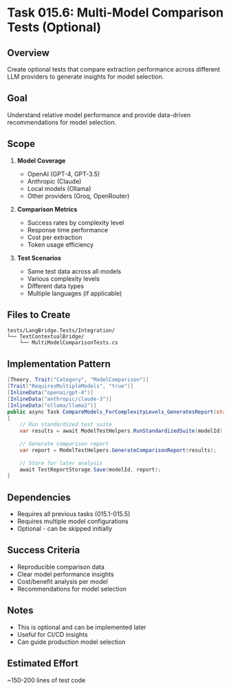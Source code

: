 # Task 015.6: Multi-Model Comparison Tests (Optional)

## Overview
Create optional tests that compare extraction performance across different LLM providers to generate insights for model selection.

## Goal
Understand relative model performance and provide data-driven recommendations for model selection.

## Scope
1. **Model Coverage**
   - OpenAI (GPT-4, GPT-3.5)
   - Anthropic (Claude)
   - Local models (Ollama)
   - Other providers (Groq, OpenRouter)

2. **Comparison Metrics**
   - Success rates by complexity level
   - Response time performance
   - Cost per extraction
   - Token usage efficiency

3. **Test Scenarios**
   - Same test data across all models
   - Various complexity levels
   - Different data types
   - Multiple languages (if applicable)

## Files to Create
```
tests/LangBridge.Tests/Integration/
└── TextContextualBridge/
    └── MultiModelComparisonTests.cs
```

## Implementation Pattern
```csharp
[Theory, Trait("Category", "ModelComparison")]
[Trait("RequiresMultipleModels", "true")]
[InlineData("openai/gpt-4")]
[InlineData("anthropic/claude-3")]
[InlineData("ollama/llama2")]
public async Task CompareModels_ForComplexityLevels_GeneratesReport(string modelId)
{
    // Run standardized test suite
    var results = await ModelTestHelpers.RunStandardizedSuite(modelId);
    
    // Generate comparison report
    var report = ModelTestHelpers.GenerateComparisonReport(results);
    
    // Store for later analysis
    await TestReportStorage.Save(modelId, report);
}
```

## Dependencies
- Requires all previous tasks (015.1-015.5)
- Requires multiple model configurations
- Optional - can be skipped initially

## Success Criteria
- Reproducible comparison data
- Clear model performance insights
- Cost/benefit analysis per model
- Recommendations for model selection

## Notes
- This is optional and can be implemented later
- Useful for CI/CD insights
- Can guide production model selection

## Estimated Effort
~150-200 lines of test code